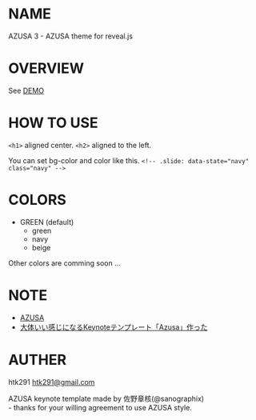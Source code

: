 # NAME

AZUSA 3 - AZUSA theme for reveal.js

# OVERVIEW

See [DEMO](http://htk291.github.io/slide/azusa3/index.html#/)

# HOW TO USE

`<h1>` aligned center.
`<h2>` aligned to the left.

You can set bg-color and color like this.
`<!-- .slide: data-state="navy" class="navy" -->`

# COLORS

* GREEN (default)
    - green
    - navy
    - beige

Other colors are comming soon ...

# NOTE

* [AZUSA](http://sanographix.github.io/azusa-keynote/)
* [大体いい感じになるKeynoteテンプレート「Azusa」作った](http://memo.sanographix.net/post/82160791768)

# AUTHER

htk291 <htk291@gmail.com>  

AZUSA keynote template made by 佐野章核(@sanographix)  
    - thanks for your willing agreement to use AZUSA style.
